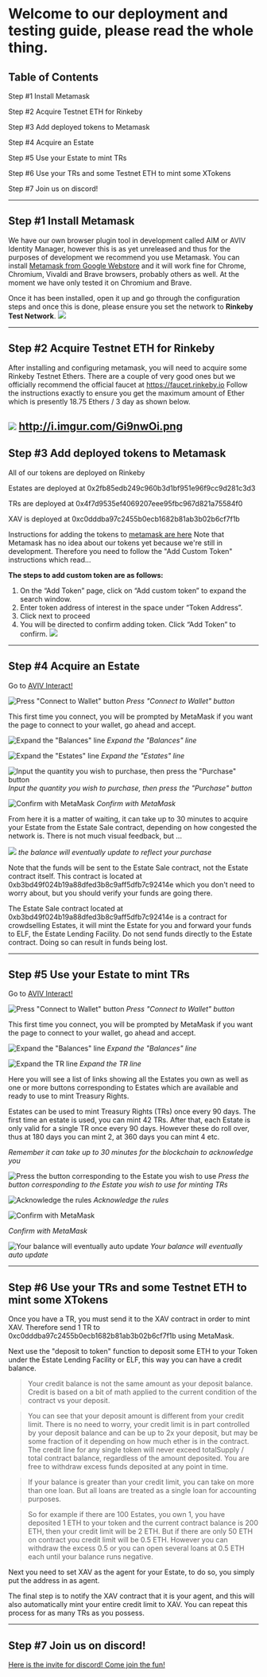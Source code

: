 # Welcome to our deployment and testing guide, please read the whole thing.

Table of Contents
--------------------------
Step #1 Install Metamask

Step #2 Acquire Testnet ETH for Rinkeby

Step #3 Add deployed tokens to Metamask

Step #4 Acquire an Estate

Step #5 Use your Estate to mint TRs

Step #6 Use your TRs and some Testnet ETH to mint some XTokens

Step #7 Join us on discord!



-------------------------

Step #1 Install Metamask
------------------------
We have our own browser plugin tool in development called AIM or AVIV Identity Manager, however this is as yet unreleased and thus for the purposes of development we recommend you use Metamask.
You can install [Metamask from Google Webstore](https://chrome.google.com/webstore/detail/metamask/nkbihfbeogaeaoehlefnkodbefgpgknn) and it will work fine for Chrome, Chromium, Vivaldi and Brave browsers, probably others as well.  At the moment we have only tested it on Chromium and Brave.

Once it has been installed, open it up and go through the configuration steps and once this is done, please ensure you set the network to **Rinkeby Test Network**.
 ![](https://i.imgur.com/l7sIVk0.png)

------------------------
Step #2 Acquire Testnet ETH for Rinkeby
------------------------

After installing and configuring metamask, you will need to acquire some Rinkeby Testnet Ethers.  There are a couple of very good ones but we officially recommend the official faucet at https://faucet.rinkeby.io
Follow the instructions exactly to ensure you get the maximum amount of Ether which is presently 18.75 Ethers / 3 day as shown below.

![](http://imgur.com/Gi9nwOil.png)
http://i.imgur.com/Gi9nwOi.png
------------------------
Step #3 Add deployed tokens to Metamask
------------------------
All of our tokens are deployed on Rinkeby

Estates are deployed at 0x2fb85edb249c960b3d1bf951e96f9cc9d281c3d3

TRs are deployed at 0x4f7d9535ef4069207eee95fbc967d821a75584f0

XAV is deployed at 0xc0dddba97c2455b0ecb1682b81ab3b02b6cf7f1b

Instructions for adding the tokens to [metamask are here](https://metamask.zendesk.com/hc/en-us/articles/360015489031-Adding-and-Managing-Tokens-ERC20-In-The-New-UI)
Note that Metamask has no idea about our tokens yet because we're still in development.  Therefore you need to follow the "Add Custom Token" instructions which read...

**The steps to add custom token are as follows:**

1. On the “Add Token” page, click on “Add custom token” to expand the search window.
2. Enter token address of interest in the space under “Token Address”.
3. Click next to proceed
4. You will be directed to confirm adding token. Click “Add Token” to confirm.
![](https://metamask.zendesk.com/hc/article_attachments/360013184772/4_custom.png)


------------------------
Step #4 Acquire an Estate
------------------------

Go to [AVIV Interact!](https://aviv-official.github.io/aviv-interact/index.html)

![Press "Connect to Wallet" button](./images/step.4.1.png)
*Press "Connect to Wallet" button*

This first time you connect, you will be prompted by MetaMask if you want the page to connect to your wallet, go ahead and accept.

![Expand the "Balances" line](./images/step.4.2.png)
*Expand the "Balances" line*

![Expand the "Estates" line](./images/step.4.3.png)
*Expand the "Estates" line*

![Input the quantity you wish to purchase, then press the "Purchase" button](./images/step.4.4.png)
*Input the quantity you wish to purchase, then press the "Purchase" button*

![Confirm with MetaMask](./images/step.4.5.png)
*Confirm with MetaMask*

From here it is a matter of waiting, it can take up to 30 minutes to acquire your Estate from the Estate Sale contract, depending on how congested the network is.  There is not much visual feedback, but ...

![](./images/step.4.6.png)
*the balance will eventually update to reflect your purchase*

Note that the funds will be sent to the Estate Sale contract, not the Estate contract itself.
This contract is located at 0xb3bd49f024b19a88dfed3b8c9aff5dfb7c92414e which you don't need to worry about, but you should verify your funds are going there.

The Estate Sale contract located at 0xb3bd49f024b19a88dfed3b8c9aff5dfb7c92414e is a contract for crowdselling Estates, it will mint the Estate for you and forward your funds to ELF, the Estate Lending Facility.  Do not send funds directly to the Estate contract.  Doing so can result in funds being lost.

------------------------
Step #5 Use your Estate to mint TRs
------------------------

Go to [AVIV Interact!](https://aviv-official.github.io/aviv-interact/index.html)

![Press "Connect to Wallet" button](./images/step.4.1.png)
*Press "Connect to Wallet" button*

This first time you connect, you will be prompted by MetaMask if you want the page to connect to your wallet, go ahead and accept.

![Expand the "Balances" line](./images/step.4.2.png)
*Expand the "Balances" line*

![Expand the TR line](./images/step.5.3.png)
*Expand the TR line*

Here you will see a list of links showing all the Estates you own as well as one or more buttons corresponding to Estates which are available and ready to use to mint Treasury Rights.  

Estates can be used to mint Treasury Rights (TRs) once every 90 days.  The first time an estate is used, you can mint 42 TRs.  After that, each Estate is only valid for a single TR once every 90 days.  However these do roll over, thus at 180 days you can mint 2, at 360 days you can mint 4 etc.

*Remember it can take up to 30 minutes for the blockchain to acknowledge you*

![Press the button corresponding to the Estate you wish to use](./images/step.5.4.png)
*Press the button corresponding to the Estate you wish to use for minting TRs*

![Acknowledge the rules](./images/step.5.5.png)
*Acknowledge the rules*

![Confirm with MetaMask](./images/step.5.6.png)

*Confirm with MetaMask*

![Your balance will eventually auto update](./images/step.5.7.png)
*Your balance will eventually auto update*

------------------------
Step #6 Use your TRs and some Testnet ETH to mint some XTokens
-------------------------

Once you have a TR, you must send it to the XAV contract in order to mint XAV.
Therefore send 1 TR to 0xc0dddba97c2455b0ecb1682b81ab3b02b6cf7f1b using MetaMask.

Next use the "deposit to token" function to deposit some ETH to your Token under the Estate Lending Facility or ELF, this way you can have a credit balance.  

>Your credit balance is not the same amount as your deposit balance.  Credit is based on a bit of math applied to the current condition of the contract vs your deposit.  

>You can see that your deposit amount is different from your credit limit.  There is no need to worry, your credit limit is in part controlled by your deposit balance and can be up to 2x your deposit, but may be some fraction of it depending on how much ether is in the contract.  The credit line for any single token will never exceed totalSupply / total contract balance, regardless of the amount deposited.  You are free to withdraw excess funds deposited at any point in time.

>If your balance is greater than your credit limit, you can take on more than one loan.  But all loans are treated as a single loan for accounting purposes.

>So for example if there are 100 Estates, you own 1, you have deposited 1 ETH to your token and the current contract balance is 200 ETH, then your credit limit will be 2 ETH.  But if there are only 50 ETH on contract you credit limit will be 0.5 ETH.  However you can withdraw the excess 0.5 or you can open several loans at 0.5 ETH each until your balance runs negative. 


Next you need to set XAV as the agent for your Estate, to do so, you simply put the address in as agent.

The final step is to notify the XAV contract that it is your agent, and this will also automatically mint your entire credit limit to XAV.  You can repeat this process for as many TRs as you possess.



-------------------------
Step #7 Join us on discord!
-------------------------

[Here is the invite for discord!  Come join the fun!](https://discord.gg/RJF6mBm)

